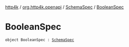 [http4k](../../index.md) / [org.http4k.openapi](../index.md) / [SchemaSpec](index.md) / [BooleanSpec](./-boolean-spec.md)

# BooleanSpec

`object BooleanSpec : `[`SchemaSpec`](index.md)
